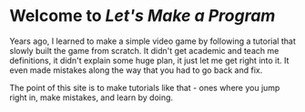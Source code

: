 # Welcome to _Let's Make a Program_

Years ago, I learned to make a simple video game by following a tutorial that slowly built the game from scratch.  It didn't get academic and teach me definitions, it didn't explain some huge plan, it just let me get right into it.  It even made mistakes along the way that you had to go back and fix.

The point of this site is to make tutorials like that - ones where you jump right in, make mistakes, and learn by doing.
